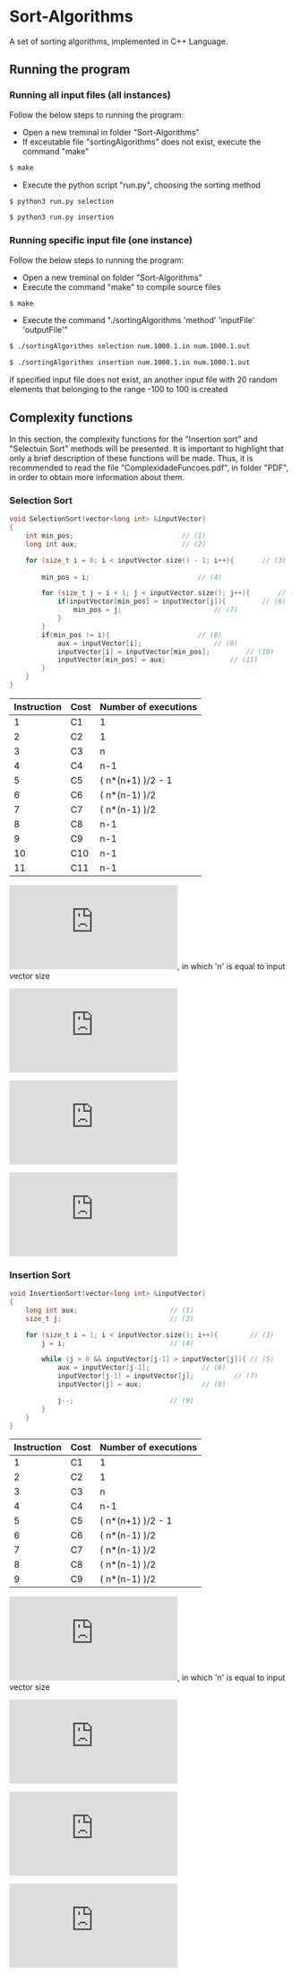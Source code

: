 # Sort-Algorithms
A set of sorting algorithms, implemented in C++ Language.

## Running the program

### Running all input files (all instances)
Follow the below steps to running the program:
- Open a new treminal in folder "Sort-Algorithms"
- If exceutable file "sortingAlgorithms" does not exist, execute the command "make"
```sh
$ make
```
- Execute the python script "run.py", choosing the sorting method
```sh
$ python3 run.py selection
```
```sh
$ python3 run.py insertion
```
### Running specific input file (one instance)
Follow the below steps to running the program:
	
- Open a new treminal on folder "Sort-Algorithms"
- Execute the command "make" to compile source files
```sh
$ make
``` 
- Execute the command "./sortingAlgorithms 'method' 'inputFile' 'outputFile'"
```sh
$ ./sortingAlgorithms selection num.1000.1.in num.1000.1.out
```
```sh
$ ./sortingAlgorithms insertion num.1000.1.in num.1000.1.out
```
if specified input file does not exist, an another input file with 20 random elements that belonging to the range -100 to 100 is created

## Complexity functions

In this section, the complexity functions for the "Insertion sort" and "Selectuin Sort" methods will be presented. It is important to highlight that only a brief description of these functions will be made. Thus, it is recommended to read the file "ComplexidadeFuncoes.pdf", in folder "PDF", in order to obtain more information about them. 

### Selection Sort

```c++
void SelectionSort(vector<long int> &inputVector)
{ 
    int min_pos;						   // (1)
    long int aux;						   // (2)

    for (size_t i = 0; i < inputVector.size() - 1; i++){	   // (3)
        
        min_pos = i;						   // (4)

        for (size_t j = i + 1; j < inputVector.size(); j++){	   // (5)
            if(inputVector[min_pos] > inputVector[j]){		   // (6)
                min_pos = j;					   // (7)
            }
        }
        if(min_pos != i){					   // (8)
            aux = inputVector[i];				   // (9)
            inputVector[i] = inputVector[min_pos];		   // (10)
            inputVector[min_pos] = aux;				   // (11)
        }
    }
}
```

| Instruction  | Cost | Number of executions |
| ------------- | ------------- | ------------- |
| 1  | C1  |	1	|
| 2  | C2  |	1	|
| 3  | C3  |	n	|
| 4  | C4  |	n-1	|
| 5  | C5  |	( n*(n+1) )/2 - 1 	|
| 6  | C6  |	( n*(n-1) )/2	|
| 7  | C7  |	( n*(n-1) )/2	|
| 8  | C8  |	n-1	|
| 9  | C9  |	n-1	|
| 10  | C10  |	n-1	|
| 11  | C11  |	n-1	|


![eq](https://latex.codecogs.com/gif.latex?%24T%28n%29%20%3D%20an%5E2%20&plus;%20bn%20&plus;%20c%24), in which 'n' is equal to input vector size

![a](https://latex.codecogs.com/gif.latex?a%20%3D%20%5Cfrac%7BC5%20&plus;%20C6%20&plus;%20C7%7D%7B2%7D)

![b](https://latex.codecogs.com/gif.latex?b%20%3D%20C3%20&plus;%20C4%20&plus;%20%5Cfrac%7BC5%7D%7B2%7D%20-%20%5Cfrac%7BC6%7D%7B2%7D%20-%20%5Cfrac%7BC7%7D%7B2%7D%20&plus;%20C8%20&plus;%20C9%20&plus;%20C10%20&plus;%20C11)

![c](https://latex.codecogs.com/gif.latex?c%20%3D%20C1%20&plus;%20C2%20-%20C4%20-%20C5%20-%20C9%20-%20C10%20-%20C11)

### Insertion Sort 

```c++
void InsertionSort(vector<long int> &inputVector)
{
    long int aux;						// (1)
    size_t j;							// (2)

    for (size_t i = 1; i < inputVector.size(); i++){		// (3)
        j = i;							// (4)

        while (j > 0 && inputVector[j-1] > inputVector[j]){	// (5)
            aux = inputVector[j-1];				// (6)
            inputVector[j-1] = inputVector[j];			// (7)
            inputVector[j] = aux;				// (8)

            j--;						// (9)
        }
    }
}

```

| Instruction  | Cost | Number of executions |
| ------------- | ------------- | ------------- |
| 1  | C1  |	1	|
| 2  | C2  |	1	|
| 3  | C3  |	n	|
| 4  | C4  |	n-1	|
| 5  | C5  |	( n*(n+1) )/2 - 1 	|
| 6  | C6  |	( n*(n-1) )/2	|
| 7  | C7  |	( n*(n-1) )/2	|
| 8  | C8  |	( n*(n-1) )/2	|
| 9  | C9  |	( n*(n-1) )/2	|

![eq1](https://latex.codecogs.com/gif.latex?%24T%28n%29%20%3D%20an%5E2%20&plus;%20bn%20&plus;%20c%24), in which 'n' is equal to input vector size

![a1](https://latex.codecogs.com/gif.latex?a%20%3D%20%5Cfrac%7BC5%20&plus;%20C6%20&plus;%20C7%20&plus;%20C8%20&plus;%20C9%7D%7B2%7D)

![b1](https://latex.codecogs.com/gif.latex?b%20%3D%20C3%20&plus;%20C4%20&plus;%20%5Cfrac%7BC5%7D%7B2%7D%20-%20%5Cfrac%7BC6%7D%7B2%7D%20-%20%5Cfrac%7BC7%7D%7B2%7D%20-%20%5Cfrac%7BC8%7D%7B2%7D%20-%20%5Cfrac%7BC9%7D%7B2%7D)

![C1](https://latex.codecogs.com/gif.latex?c%20%3D%20C1%20&plus;%20C2%20-%20C4%20-%20C5)

